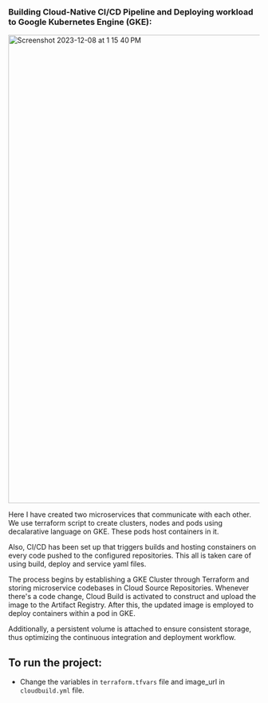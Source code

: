 ### Building Cloud-Native CI/CD Pipeline and Deploying workload to Google Kubernetes Engine (GKE):

<img width="938" alt="Screenshot 2023-12-08 at 1 15 40 PM" src="https://github.com/MayankPatel85/CountK8/assets/72483518/78455811-77a3-454b-9216-4ff74072f6ab">

Here I have created two microservices that communicate with each other. We use terraform script to create clusters, nodes and pods using decalarative language on GKE. These pods host containers in it.

Also, CI/CD has been set up that triggers builds and hosting constainers on every code pushed to the configured repositories. This all is taken care of using build, deploy and service yaml files.

The process begins by establishing a GKE Cluster through Terraform and storing microservice codebases in Cloud Source Repositories. Whenever there's a code change, Cloud Build is activated to construct and upload the image to the Artifact Registry. After this, the updated image is employed to deploy containers within a pod in GKE.

Additionally, a persistent volume is attached to ensure consistent storage, thus optimizing the continuous integration and deployment workflow.

## To run the project:

* Change the variables in `terraform.tfvars` file and image_url in `cloudbuild.yml` file.
